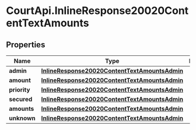 # CourtApi.InlineResponse20020ContentTextAmounts

## Properties
Name | Type | Description | Notes
------------ | ------------- | ------------- | -------------
**admin** | [**InlineResponse20020ContentTextAmountsAdmin**](InlineResponse20020ContentTextAmountsAdmin.md) |  | [optional] 
**amount** | [**InlineResponse20020ContentTextAmountsAdmin**](InlineResponse20020ContentTextAmountsAdmin.md) |  | [optional] 
**priority** | [**InlineResponse20020ContentTextAmountsAdmin**](InlineResponse20020ContentTextAmountsAdmin.md) |  | [optional] 
**secured** | [**InlineResponse20020ContentTextAmountsAdmin**](InlineResponse20020ContentTextAmountsAdmin.md) |  | [optional] 
**amounts** | [**InlineResponse20020ContentTextAmountsAdmin**](InlineResponse20020ContentTextAmountsAdmin.md) |  | [optional] 
**unknown** | [**InlineResponse20020ContentTextAmountsAdmin**](InlineResponse20020ContentTextAmountsAdmin.md) |  | [optional] 


